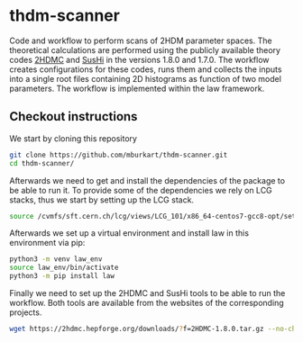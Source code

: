 # thdm-scanner

Code and workflow to perform scans of 2HDM parameter spaces.
The theoretical calculations are performed using the publicly available theory codes [2HDMC](https://2hdmc.hepforge.org/) and [SusHi](https://sushi.hepforge.org/) in the versions 1.8.0 and 1.7.0. The workflow creates configurations for these codes, runs them and collects the inputs into a single root files containing 2D histograms as function of two model parameters. The workflow is implemented within the law framework.

## Checkout instructions
We start by cloning this repository
```bash
git clone https://github.com/mburkart/thdm-scanner.git
cd thdm-scanner/
```
Afterwards we need to get and install the dependencies of the package to be able to run it. To provide some of the dependencies we rely on LCG stacks, thus we start by setting up the LCG stack.
```bash
source /cvmfs/sft.cern.ch/lcg/views/LCG_101/x86_64-centos7-gcc8-opt/setup.sh
```
Afterwards we set up a virtual environment and install law in this environment via pip:
```bash
python3 -m venv law_env
source law_env/bin/activate
python3 -m pip install law
```
Finally we need to set up the 2HDMC and SusHi tools to be able to run the workflow. Both tools are available from the websites of the corresponding projects.
```bash
wget https://2hdmc.hepforge.org/downloads/?f=2HDMC-1.8.0.tar.gz --no-check-certificate
```
